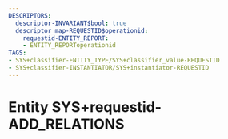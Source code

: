 ```yaml
---
DESCRIPTORS:
  descriptor-INVARIANT$bool: true
  descriptor_map-REQUESTID$operationid:
    requestid-ENTITY_REPORT:
    - ENTITY_REPORToperationid
TAGS:
- SYS+classifier-ENTITY_TYPE/SYS+classifier_value-REQUESTID
- SYS+classifier-INSTANTIATOR/SYS+instantiator-REQUESTID
---
```

# Entity SYS+requestid-ADD_RELATIONS


